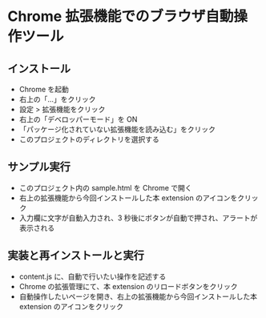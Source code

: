 # Chrome 拡張機能でのブラウザ自動操作ツール

## インストール

- Chrome を起動
- 右上の「...」をクリック
- 設定 > 拡張機能をクリック
- 右上の「デベロッパーモード」を ON
- 「パッケージ化されていない拡張機能を読み込む」をクリック
- このプロジェクトのディレクトリを選択する

## サンプル実行

- このプロジェクト内の sample.html を Chrome で開く
- 右上の拡張機能から今回インストールした本 extension のアイコンをクリック
- 入力欄に文字が自動入力され、3 秒後にボタンが自動で押され、アラートが表示される

## 実装と再インストールと実行

- content.js に、自動で行いたい操作を記述する
- Chrome の拡張管理にて、本 extension のリロードボタンをクリック
- 自動操作したいページを開き、右上の拡張機能から今回インストールした本 extension のアイコンをクリック
